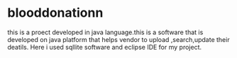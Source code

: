 # blooddonationn
this  is a proect developed in java language.this is a software that is developed on java platform that helps vendor to upload ,search,update their deatils. Here i used sqllite software and eclipse IDE for  my project.
